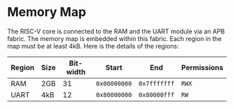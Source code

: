 # Memory Map

The RISC-V core is connected to the RAM and the UART module via an APB fabric.
The memory map is embedded within this fabric. Each region in the map must be at least 4kB.
Here is the details of the regions:

| Region | Size  | Bit-width | Start         | End           | Permissions |
|--------|-------|-----------|---------------|---------------|-------------|
| RAM    | 2GB   | 31        | `0x00000000`  | `0x7fffffff`  | `RWX`       |
| UART   | 4kB   | 12        | `0x80000000`  | `0x80000fff`  | `RW`        |

